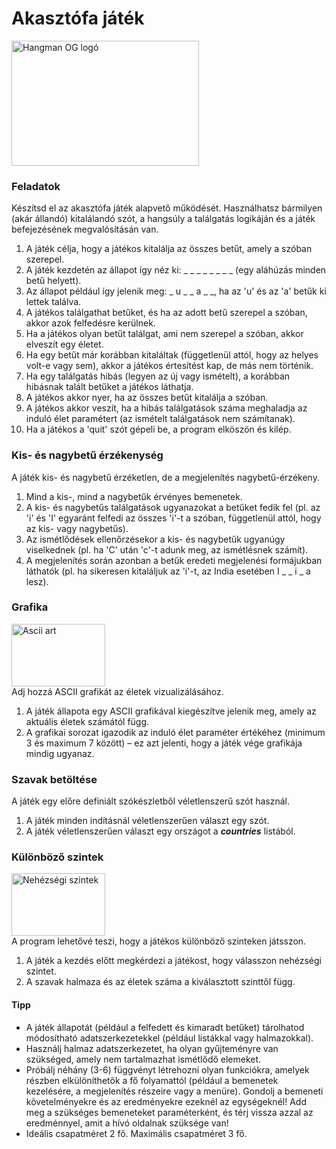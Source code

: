 # Akasztófa játék

<!-- [//]: # (![Akasztófa]&#40;Hangman_OG-logo.jpg&#41;) -->
<img src="pictures/Hangman_OG-logo.jpg" alt="Hangman OG logó" width="300" height="200"><br>
<!-- <img src="pictures/Hangman_OG-logo.jpg" alt="Akasztófa logó" width="300" height="200"> -->

### Feladatok
Készítsd el az akasztófa játék alapvető működését. Használhatsz bármilyen (akár állandó) kitalálandó szót, a hangsúly a találgatás logikáján és a játék befejezésének megvalósításán van.

1. A játék célja, hogy a játékos kitalálja az összes betűt, amely a szóban szerepel.
2. A játék kezdetén az állapot így néz ki: _ _ _ _ _ _ _ _ (egy aláhúzás minden betű helyett).
3. Az állapot például így jelenik meg: _ u _ _ a _ _, ha az 'u' és az 'a' betűk ki lettek találva.
4. A játékos találgathat betűket, és ha az adott betű szerepel a szóban, akkor azok felfedésre kerülnek.
5. Ha a játékos olyan betűt találgat, ami nem szerepel a szóban, akkor elveszít egy életet.
6. Ha egy betűt már korábban kitaláltak (függetlenül attól, hogy az helyes volt-e vagy sem), akkor a játékos értesítést kap, de más nem történik.
7. Ha egy találgatás hibás (legyen az új vagy ismételt), a korábban hibásnak talált betűket a játékos láthatja.
8. A játékos akkor nyer, ha az összes betűt kitalálja a szóban.
9. A játékos akkor veszít, ha a hibás találgatások száma meghaladja az induló élet paramétert (az ismételt találgatások nem számítanak).
10. Ha a játékos a 'quit' szót gépeli be, a program elköszön és kilép.

### Kis- és nagybetű érzékenység
A játék kis- és nagybetű érzéketlen, de a megjelenítés nagybetű-érzékeny.

1. Mind a kis-, mind a nagybetűk érvényes bemenetek.
2. A kis- és nagybetűs találgatások ugyanazokat a betűket fedik fel (pl. az 'i' és 'I' egyaránt felfedi az összes 'i'-t a szóban, függetlenül attól, hogy az kis- vagy nagybetűs).
3. Az ismétlődések ellenőrzésekor a kis- és nagybetűk ugyanúgy viselkednek (pl. ha 'C' után 'c'-t adunk meg, az ismétlésnek számít).
4. A megjelenítés során azonban a betűk eredeti megjelenési formájukban láthatók (pl. ha sikeresen kitaláljuk az 'i'-t, az India esetében I _ _ i _ a lesz).

### Grafika
<img src="pictures/ascii_art.png" alt="Ascii art" width="150" height="100">
<br>
Adj hozzá ASCII grafikát az életek vizualizálásához.

1. A játék állapota egy ASCII grafikával kiegészítve jelenik meg, amely az aktuális életek számától függ.
2. A grafikai sorozat igazodik az induló élet paraméter értékéhez (minimum 3 és maximum 7 között) – ez azt jelenti, hogy a játék vége grafikája mindig ugyanaz.

### Szavak betöltése
A játék egy előre definiált szókészletből véletlenszerű szót használ.

1. A játék minden indításnál véletlenszerűen választ egy szót.
2. A játék véletlenszerűen választ egy országot a ***countries*** listából.

### Különböző szintek
<img src="pictures/difficulty_levels.jpg" alt="Nehézségi szintek" width="150" height="100"><br>
A program lehetővé teszi, hogy a játékos különböző szinteken játsszon.

1. A játék a kezdés előtt megkérdezi a játékost, hogy válasszon nehézségi szintet.
2. A szavak halmaza és az életek száma a kiválasztott szinttől függ.

#### Tipp
- A játék állapotát (például a felfedett és kimaradt betűket) tárolhatod módosítható adatszerkezetekkel (például listákkal vagy halmazokkal).
- Használj halmaz adatszerkezetet, ha olyan gyűjteményre van szükséged, amely nem tartalmazhat ismétlődő elemeket.
- Próbálj néhány (3-6) függvényt létrehozni olyan funkciókra, amelyek részben elkülöníthetők a fő folyamattól (például a bemenetek kezelésére, a megjelenítés részeire vagy a menüre). Gondolj a bemeneti követelményekre és az eredményekre ezeknél az egységeknél! Add meg a szükséges bemeneteket paraméterként, és térj vissza azzal az eredménnyel, amit a hívó oldalnak szüksége van!
- Ideális csapatméret 2 fő. Maximális csapatméret 3 fő.
